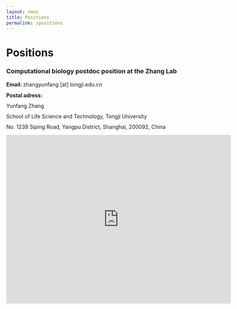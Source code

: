```yaml
---
layout: news
title: Positions
permalink: /positions
---
```


# Positions



### Computational biology postdoc position at the Zhang Lab

<div>
    <p><b>Email: </b>zhangyunfang [at] tongji.edu.cn</p>
    <p style="line-height: 1.0em;"><b>Postal adress:</b></p>
    <p style="line-height: 1.0em;">Yunfang Zhang</p>
    <p style="line-height: 1.0em;">School of Life Science and Technology, Tongji University</p>
    <p style="line-height: 1.0em;"> No. 1239 Siping Road, Yangpu District, Shanghai, 200092, China</p>
</div>    

<iframe src="https://www.google.com/maps/embed?pb=!1m14!1m8!1m3!1d3409.725962934043!2d121.4973753!3d31.2836745!3m2!1i1024!2i768!4f13.1!3m3!1m2!1s0x35b2717ceee3abdb%3A0x74e0a9b94ca733ac!2z5ZCM5rWO5aSn5a2m5Zub5bmz6Lev5qCh5Yy6!5e0!3m2!1szh-CN!2sjp!4v1712161975866!5m2!1szh-CN!2sjp" width="600" height="450" style="border:0;" allowfullscreen="" loading="lazy" referrerpolicy="no-referrer-when-downgrade"></iframe>
